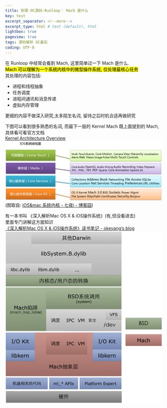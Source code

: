```yaml
---
title: 附录-OC源码-Runloop： Mach 是什么   
key: test
excerpt_separator: <!--more-->
excerpt_type: html # text (default), html
lightbox: true
pageview: true
tags: 源码解析 OC基石
coding: UTF-8
--- 
```

在 Runloop 中经常会看到 Mach, 这里简单过一下 Mach 是什么.  
<mark>Mach 可以理解为一个系统内核中的微型操作系统, 仅处理最核心任务</mark>  
其处理的内容包括:  
* 进程和线程抽象  
* 任务调度  
* 进程间通讯和消息传递  
* 虚拟内存管理  
  
更细的内容不做深入研究,太多陌生名词, 留待之后时机合适再做研究  
  
下图可以看到很多熟悉的名词, 而最下一层的 Kernel Mach 既上面提到的 Mach, 具体看可看官方文档  
[Kernel Architecture Overview](https://developer.apple.com/library/archive/documentation/Darwin/Conceptual/KernelProgramming/Architecture/Architecture.html#//apple_ref/doc/uid/TP30000905-CH1g-CACDCAGC)  
![](/assets/images/源码解析/runloop/276994-20200706000435369-424414892.jpg.png)  
(图取自: [iOS&mac 系统内核 - 七夜i - 博客园](https://www.cnblogs.com/qiyer/p/13252630.html))  
  
有一本书叫 《深入解析Mac OS X & iOS操作系统》(有,但没看进去)  
里面专门讲解这方面知识  
[《深入解析Mac OS X & iOS操作系统》读书笔记 - okeyang’s blog](http://blog.okeyang.com/blog/2015/07/24/shen-ru-jie-xi-mac-os-x-and-ioscao-zuo-xi-tong--du-shu-bi-ji/)  
![](/assets/images/源码解析/runloop/darwin_architecture.png)  
  
